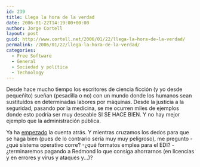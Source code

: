 ```yaml
---
id: 239
title: Llega la hora de la verdad
date: 2006-01-22T14:19:00+00:00
author: Jorge Cortell
layout: post
guid: http://www.cortell.net/2006/01/22/llega-la-hora-de-la-verdad/
permalink: /2006/01/22/llega-la-hora-de-la-verdad/
categories:
  - Free Software
  - General
  - Sociedad y polí­tica
  - Technology
---
```

Desde hace mucho tiempo los escritores de ciencia ficción (y yo desde pequeñito) sueñan (pesadilla o no) con un mundo donde los humanos sean sustituí­dos en determinadas labores por máquinas. Desde la justicia a la seguridad, pasando por la medicina, se me ocurren miles de ejemplos donde esto podrí­a ser muy deseable SI SE HACE BIEN. Y no hay mejor ejemplo que la administración pública.

Ya ha [empezado](http://www.20minutos.es/noticia/83107/0/administracion/SARA/gijon/) la cuenta atrás. Y mientras cruzamos los dedos para que se haga bien (pues de lo contrario serí­a muy muy peligroso), me pregunto -¿qué sistema operativo corre? -¿qué formatos emplea para el EDI? -¿terminaremos pagando a Redmond lo que consiga ahorrarnos (en licencias y en errores y virus y ataques y...)?